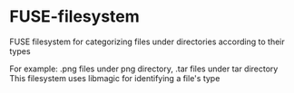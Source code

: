 # FUSE-filesystem
FUSE filesystem for categorizing files under directories according to their types

For example: .png files under png directory, .tar files under tar directory
This filesystem uses libmagic for identifying a file's type

